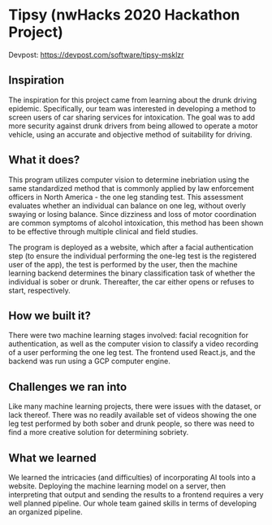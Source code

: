 # Tipsy (nwHacks 2020 Hackathon Project)
Devpost: https://devpost.com/software/tipsy-msklzr

## Inspiration
The inspiration for this project came from learning about the drunk driving epidemic. Specifically, our team was interested in developing a method to screen users of car sharing services for intoxication. The goal was to add more security against drunk drivers from being allowed to operate a motor vehicle, using an accurate and objective method of suitability for driving.

## What it does?
This program utilizes computer vision to determine inebriation using the same standardized method that is commonly applied by law enforcement officers in North America - the one leg standing test. This assessment evaluates whether an individual can balance on one leg, without overly swaying or losing balance. Since dizziness and loss of motor coordination are common symptoms of alcohol intoxication, this method has been shown to be effective through multiple clinical and field studies.

The program is deployed as a website, which after a facial authentication step (to ensure the individual performing the one-leg test is the registered user of the app), the test is performed by the user, then the machine learning backend determines the binary classification task of whether the individual is sober or drunk. Thereafter, the car either opens or refuses to start, respectively.

## How we built it?
There were two machine learning stages involved: facial recognition for authentication, as well as the computer vision to classify a video recording of a user performing the one leg test. The frontend used React.js, and the backend was run using a GCP computer engine.

## Challenges we ran into
Like many machine learning projects, there were issues with the dataset, or lack thereof. There was no readily available set of videos showing the one leg test performed by both sober and drunk people, so there was need to find a more creative solution for determining sobriety.

## What we learned
We learned the intricacies (and difficulties) of incorporating AI tools into a website. Deploying the machine learning model on a server, then interpreting that output and sending the results to a frontend requires a very well planned pipeline. Our whole team gained skills in terms of developing an organized pipeline.
